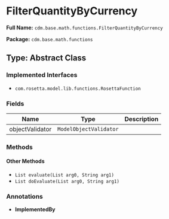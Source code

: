 # FilterQuantityByCurrency

**Full Name:** `cdm.base.math.functions.FilterQuantityByCurrency`

**Package:** `cdm.base.math.functions`

## Type: Abstract Class

### Implemented Interfaces

- `com.rosetta.model.lib.functions.RosettaFunction`

### Fields

| Name | Type | Description |
|------|------|-------------|
| objectValidator | `ModelObjectValidator` |  |

### Methods

#### Other Methods

- `List evaluate(List arg0, String arg1)`
- `List doEvaluate(List arg0, String arg1)`

### Annotations

- **ImplementedBy**

